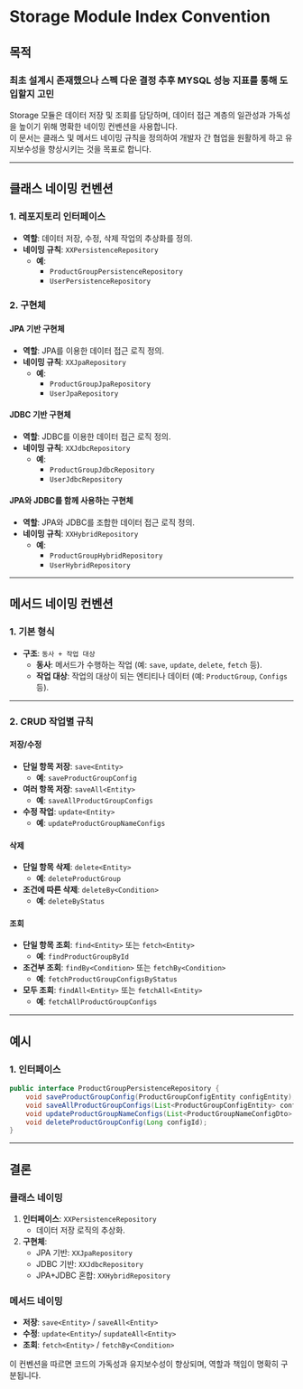 # **Storage Module Index Convention**

## **목적**
### 최초 설계시 존재했으나 스펙 다운 결정 추후 MYSQL 성능 지표를 통해 도입할지 고민
Storage 모듈은 데이터 저장 및 조회를 담당하며, 데이터 접근 계층의 일관성과 가독성을 높이기 위해 명확한 네이밍 컨벤션을 사용합니다.  
이 문서는 클래스 및 메서드 네이밍 규칙을 정의하여 개발자 간 협업을 원활하게 하고 유지보수성을 향상시키는 것을 목표로 합니다.

---

## **클래스 네이밍 컨벤션**

### **1. 레포지토리 인터페이스**
- **역할**: 데이터 저장, 수정, 삭제 작업의 추상화를 정의.
- **네이밍 규칙**: `XXPersistenceRepository`
    - **예**:
        - `ProductGroupPersistenceRepository`
        - `UserPersistenceRepository`

### **2. 구현체**
#### **JPA 기반 구현체**
- **역할**: JPA를 이용한 데이터 접근 로직 정의.
- **네이밍 규칙**: `XXJpaRepository`
    - **예**:
        - `ProductGroupJpaRepository`
        - `UserJpaRepository`

#### **JDBC 기반 구현체**
- **역할**: JDBC를 이용한 데이터 접근 로직 정의.
- **네이밍 규칙**: `XXJdbcRepository`
    - **예**:
        - `ProductGroupJdbcRepository`
        - `UserJdbcRepository`

#### **JPA와 JDBC를 함께 사용하는 구현체**
- **역할**: JPA와 JDBC를 조합한 데이터 접근 로직 정의.
- **네이밍 규칙**: `XXHybridRepository`
    - **예**:
        - `ProductGroupHybridRepository`
        - `UserHybridRepository`

---

## **메서드 네이밍 컨벤션**

### **1. 기본 형식**
- **구조**: `동사 + 작업 대상`
    - **동사**: 메서드가 수행하는 작업 (예: `save`, `update`, `delete`, `fetch` 등).
    - **작업 대상**: 작업의 대상이 되는 엔티티나 데이터 (예: `ProductGroup`, `Configs` 등).

---

### **2. CRUD 작업별 규칙**

#### **저장/수정**
- **단일 항목 저장**: `save<Entity>`
    - **예**: `saveProductGroupConfig`
- **여러 항목 저장**: `saveAll<Entity>`
    - **예**: `saveAllProductGroupConfigs`
- **수정 작업**: `update<Entity>`
    - **예**: `updateProductGroupNameConfigs`

#### **삭제**
- **단일 항목 삭제**: `delete<Entity>`
    - **예**: `deleteProductGroup`
- **조건에 따른 삭제**: `deleteBy<Condition>`
    - **예**: `deleteByStatus`

#### **조회**
- **단일 항목 조회**: `find<Entity>` 또는 `fetch<Entity>`
    - **예**: `findProductGroupById`
- **조건부 조회**: `findBy<Condition>` 또는 `fetchBy<Condition>`
    - **예**: `fetchProductGroupConfigsByStatus`
- **모두 조회**: `findAll<Entity>` 또는 `fetchAll<Entity>`
    - **예**: `fetchAllProductGroupConfigs`

---

## **예시**

### **1. 인터페이스**
```java
public interface ProductGroupPersistenceRepository {
    void saveProductGroupConfig(ProductGroupConfigEntity configEntity);
    void saveAllProductGroupConfigs(List<ProductGroupConfigEntity> configEntities);
    void updateProductGroupNameConfigs(List<ProductGroupNameConfigDto> configDtos);
    void deleteProductGroupConfig(Long configId);
}
```
---

## **결론**

### **클래스 네이밍**
1. **인터페이스**: `XXPersistenceRepository`
    - 데이터 저장 로직의 추상화.
2. **구현체**:
    - JPA 기반: `XXJpaRepository`
    - JDBC 기반: `XXJdbcRepository`
    - JPA+JDBC 혼합: `XXHybridRepository`

### **메서드 네이밍**
- **저장**: `save<Entity>` / `saveAll<Entity>`
- **수정**: `update<Entity>`/ `supdateAll<Entity>`
- **조회**: `fetch<Entity>` / `fetchBy<Condition>`

이 컨벤션을 따르면 코드의 가독성과 유지보수성이 향상되며, 역할과 책임이 명확히 구분됩니다.
